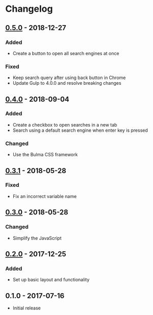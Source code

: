 # Changelog

## [0.5.0] - 2018-12-27
### Added
- Create a button to open all search engines at once
### Fixed
- Keep search query after using back button in Chrome
- Update Gulp to 4.0.0 and resolve breaking changes

## [0.4.0] - 2018-09-04
### Added
- Create a checkbox to open searches in a new tab
- Search using a default search engine when enter key is pressed
### Changed
- Use the Bulma CSS framework

## [0.3.1] - 2018-05-28
### Fixed
- Fix an incorrect variable name

## [0.3.0] - 2018-05-28
### Changed
- Simplify the JavaScript

## [0.2.0] - 2017-12-25
### Added
- Set up basic layout and functionality

## 0.1.0 - 2017-07-16
- Initial release

[0.5.0]: https://gitlab.com/johnjago/musearch/compare/v0.4.0...v0.5.0
[0.4.0]: https://gitlab.com/johnjago/musearch/compare/v0.3.1...v0.4.0
[0.3.1]: https://gitlab.com/johnjago/musearch/compare/v0.3.0...v0.3.1
[0.3.0]: https://gitlab.com/johnjago/musearch/compare/v0.2.0...v0.3.0
[0.2.0]: https://gitlab.com/johnjago/musearch/compare/v0.1.0...v0.2.0